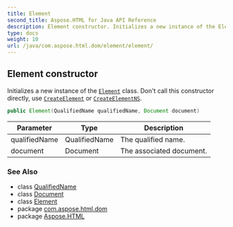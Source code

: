 ```yaml
---
title: Element
second_title: Aspose.HTML for Java API Reference
description: Element constructor. Initializes a new instance of the Element class. Dont call this constructor directly use CreateElement or CreateElementNS
type: docs
weight: 10
url: /java/com.aspose.html.dom/element/element/
---
```

## Element constructor

Initializes a new instance of the [`Element`](../) class. Don't call this constructor directly, use [`CreateElement`](../../document/createelement/) or [`CreateElementNS`](../../document/createelementns/).

```java
public Element(QualifiedName qualifiedName, Document document)
```

| Parameter | Type | Description |
| --- | --- | --- |
| qualifiedName | QualifiedName | The qualified name. |
| document | Document | The associated document. |

### See Also

* class [QualifiedName](../../qualifiedname/)
* class [Document](../../document/)
* class [Element](../)
* package [com.aspose.html.dom](../../../com.aspose.html.dom/)
* package [Aspose.HTML](../../../)
